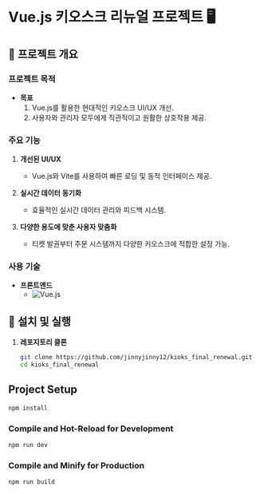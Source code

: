 # Vue.js 키오스크 리뉴얼 프로젝트 🖥️

## 📌 프로젝트 개요

### 프로젝트 목적

- **목표**  
  1) Vue.js를 활용한 현대적인 키오스크 UI/UX 개선.
  2) 사용자와 관리자 모두에게 직관적이고 원활한 상호작용 제공.

### 주요 기능

1) **개선된 UI/UX**  
   - Vue.js와 Vite를 사용하여 빠른 로딩 및 동적 인터페이스 제공.

2) **실시간 데이터 동기화**  
   - 효율적인 실시간 데이터 관리와 피드백 시스템.

3) **다양한 용도에 맞춘 사용자 맞춤화**  
   - 티켓 발권부터 주문 시스템까지 다양한 키오스크에 적합한 설정 가능.

### 사용 기술

- **프론트엔드**  
  - ![Vue.js](https://img.shields.io/badge/vue.js-4FC08D.svg?style=for-the-badge&logo=vue-dot-js&logoColor=white) 

## 🚀 설치 및 실행

1. **레포지토리 클론**  
   ```bash
   git clone https://github.com/jinnyjinny12/kioks_final_renewal.git
   cd kioks_final_renewal


## Project Setup

```sh
npm install
```

### Compile and Hot-Reload for Development

```sh
npm run dev
```

### Compile and Minify for Production

```sh
npm run build
```
